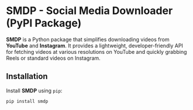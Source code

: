 # SMDP - Social Media Downloader (PyPI Package)

**SMDP** is a Python package that simplifies downloading videos from **YouTube** and **Instagram**. It provides a lightweight, developer-friendly API for fetching videos at various resolutions on YouTube and quickly grabbing Reels or standard videos on Instagram.

## Installation

Install **SMDP** using `pip`:

```bash
pip install smdp
```